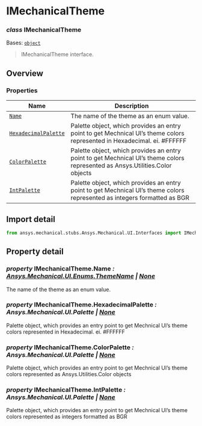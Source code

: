# IMechanicalTheme

<a id="IMechanicalTheme"></a>

### *class* IMechanicalTheme

Bases: [`object`](https://docs.python.org/3/library/functions.html#object)

> IMechanicalTheme interface.

> <!-- !! processed by numpydoc !! -->

<a id="overview"></a>

## Overview

### Properties

| Name | Description |
|--------------------------------------------------------------|-------------------------------------------------------------------------------------------------------------------------------|
| [`Name`](#IMechanicalTheme.Name)                             | The name of the theme as an enum value.                                                                                       |
| [`HexadecimalPalette`](#IMechanicalTheme.HexadecimalPalette) | Palette object, which provides an entry point to get Mechnical UI’s theme colors represented in Hexadecimal. ei. #FFFFFF      |
| [`ColorPalette`](#IMechanicalTheme.ColorPalette)             | Palette object, which provides an entry point to get Mechnical UI’s theme colors represented as Ansys.Utilities.Color objects |
| [`IntPalette`](#IMechanicalTheme.IntPalette)                 | Palette object, which provides an entry point to get Mechnical UI’s theme colors represented as integers formatted as BGR     |

<a id="import-detail"></a>

## Import detail

```python
from ansys.mechanical.stubs.Ansys.Mechanical.UI.Interfaces import IMechanicalTheme
```

<a id="property-detail"></a>

## Property detail

<a id="IMechanicalTheme.Name"></a>

### *property* IMechanicalTheme.Name *: [Ansys.Mechanical.UI.Enums.ThemeName](../Enums/ThemeName.md#ThemeName) | [None](https://docs.python.org/3/library/constants.html#None)*

The name of the theme as an enum value.

<!-- !! processed by numpydoc !! -->

<a id="IMechanicalTheme.HexadecimalPalette"></a>

### *property* IMechanicalTheme.HexadecimalPalette *: Ansys.Mechanical.UI.Palette | [None](https://docs.python.org/3/library/constants.html#None)*

Palette object, which provides an entry point to get Mechnical UI’s theme colors represented in Hexadecimal. ei. #FFFFFF

<!-- !! processed by numpydoc !! -->

<a id="IMechanicalTheme.ColorPalette"></a>

### *property* IMechanicalTheme.ColorPalette *: Ansys.Mechanical.UI.Palette | [None](https://docs.python.org/3/library/constants.html#None)*

Palette object, which provides an entry point to get Mechnical UI’s theme colors represented as Ansys.Utilities.Color objects

<!-- !! processed by numpydoc !! -->

<a id="IMechanicalTheme.IntPalette"></a>

### *property* IMechanicalTheme.IntPalette *: Ansys.Mechanical.UI.Palette | [None](https://docs.python.org/3/library/constants.html#None)*

Palette object, which provides an entry point to get Mechnical UI’s theme colors represented as integers formatted as BGR

<!-- !! processed by numpydoc !! -->
